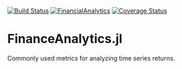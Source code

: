 [![Build Status](https://travis-ci.org/JuliaQuant/FinancialAnalytics.jl.png)](https://travis-ci.org/JuliaQuant/FinancialAnalytics.jl)
[![FinancialAnalytics](http://pkg.julialang.org/badges/FinancialAnalytics_release.svg)](http://pkg.julialang.org/?pkg=FinancialAnalytics&ver=release)
[![Coverage Status](https://img.shields.io/coveralls/JuliaQuant/FinancialAnalytics.jl.svg)](https://coveralls.io/r/JuliaQuant/FinancialAnalytics.jl)

FinanceAnalytics.jl
===============

Commonly used metrics for analyzing time series returns. 

